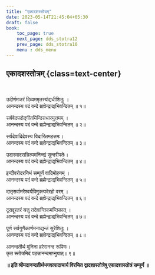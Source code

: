```yaml
---
title: "एकादशस्तोत्रम्‌"
date: 2023-05-14T21:45:04+05:30
draft: false
book:
    toc_page: true
    next_page: dds_stotra12
    prev_page: dds_stotra10
    menu : dds_menu
---
```



## एकादशस्तोत्रम्‌ {class=text-center}

<br/>

उदीर्णमजरं दिव्यममृतस्यंद्यधीशितुः ।  
आनन्दस्य पदं वन्दे ब्रह्मेन्द्राद्यभिवन्दितम्‌ ॥ १॥

सर्ववेदपदोद्गीतमिन्दिराधारमुत्तमम्‌ ।  
आनन्दस्य पदं वन्दे ब्रह्मेन्द्राद्यभिवन्दितम्‌ ॥ २॥

सर्वदेवादिदेवस्य विदारितमहत्तमः।  
आनन्दस्य पदं वन्दे ब्रह्मेन्द्राद्यभिवन्दितम्‌ ॥ ३॥

उदारमादरान्नित्यमनिन्द्यं सुन्दरीपतेः।  
आनन्दस्य पदं वन्दे ब्रह्मेन्द्राद्यभिवन्दितम्‌ ॥ ४॥

इन्दीवरोदरनिभं सम्पूर्णं वादिमोहनम्‌ ।  
आनन्दस्य पदं वन्दे ब्रह्मेन्द्राद्यभिवन्दितम्‌ ॥ ५॥

दातृसर्वामरैश्वर्यविमुक्त्यदेरहो वरम्‌ ।  
आनन्दस्य पदं वन्दे ब्रह्मेन्द्राद्यभिवन्दितम्‌ ॥ ६॥

दूराद्दूरतरं यत्तु तदेवान्तिकमन्तिकात्‌ ।  
आनन्दस्य पदं वन्दे ब्रह्मेन्द्राद्यभिवन्दितम्‌ ॥ ७॥

पूर्ण सर्वगुणैकार्णमनाद्यन्तं सुरेशितुः ।  
आनन्दस्य पदं वन्दे ब्रह्मेन्द्राद्यभिवन्दितम्‌ ॥ ८॥

आनन्दतीर्थ मुनिना हरेरानन्द रूपिणः।  
कृत स्तोत्रमिदं पठन्नानन्दमाप्नुयात्‌॥ ९॥

**॥ इति श्रीमदानन्दतीर्थभगवत्पादाचार्य विरचित**
**द्वादशास्तोत्रेषु एकादशास्तोत्रं सम्पूर्णं ॥**
